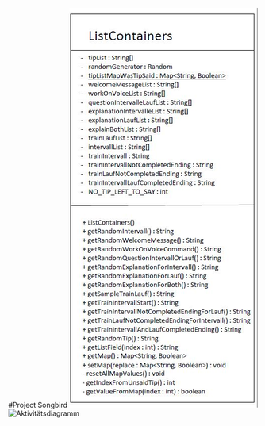 #Project Songbird
<img src="images/Klassendiagramm.JPG" alt="Klassendiagramm" class="inline"/> <br>
<img src="images/Aktivitätsdiagramm800.png" alt="Aktivitätsdiagramm" class="inline"/>
